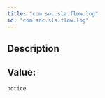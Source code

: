 ```yaml
---
title: "com.snc.sla.flow.log"
id: "com.snc.sla.flow.log"
---
```

## Description



## Value: 
```
notice
```